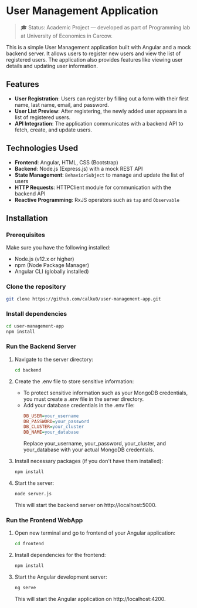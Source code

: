 # User Management Application

> 🎓 Status: Academic Project — developed as part of Programming lab at University of Economics in Carcow.

This is a simple User Management application built with Angular and a mock backend server. It allows users to register new users and view the list of registered users. The application also provides features like viewing user details and updating user information.

## Features

- **User Registration**: Users can register by filling out a form with their first name, last name, email, and password.
- **User List Preview**: After registering, the newly added user appears in a list of registered users.
- **API Integration**: The application communicates with a backend API to fetch, create, and update users.

## Technologies Used

- **Frontend**: Angular, HTML, CSS (Bootstrap)
- **Backend**: Node.js (Express.js) with a mock REST API
- **State Management**: `BehaviorSubject` to manage and update the list of users
- **HTTP Requests**: HTTPClient module for communication with the backend API
- **Reactive Programming**: RxJS operators such as `tap` and `Observable`

## Installation

### Prerequisites

Make sure you have the following installed:

- Node.js (v12.x or higher)
- npm (Node Package Manager)
- Angular CLI (globally installed)

### Clone the repository

```bash
git clone https://github.com/calku0/user-management-app.git
```

### Install dependencies

```bash
cd user-management-app
npm install
```

### Run the Backend Server

1. Navigate to the server directory:
   ```bash
   cd backend
   ```
2. Create the .env file to store sensitive information:

   - To protect sensitive information such as your MongoDB credentials, you must create a .env file in the server directory.
   - Add your database credentials in the .env file:
     ```ini
     DB_USER=your_username
     DB_PASSWORD=your_password
     DB_CLUSTER=your_cluster
     DB_NAME=your_database
     ```
     Replace your_username, your_password, your_cluster, and your_database with your actual MongoDB credentials.

3. Install necessary packages (if you don't have them installed):
   ```bash
   npm install
   ```
4. Start the server:
   ```bash
   node server.js
   ```
   This will start the backend server on http://localhost:5000.

### Run the Frontend WebApp

1. Open new terminal and go to frontend of your Angular application:

   ```bash
   cd frontend
   ```

2. Install dependencies for the frontend:
   ```bash
   npm install
   ```
3. Start the Angular development server:
   ```bash
   ng serve
   ```
   This will start the Angular application on http://localhost:4200.
